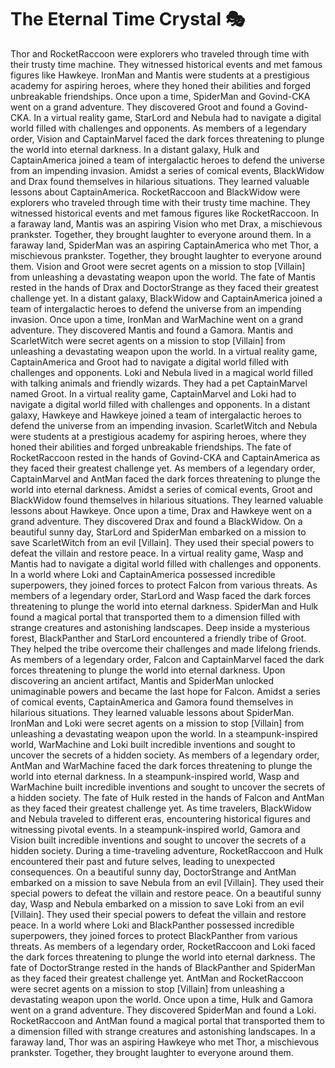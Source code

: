# The Eternal Time Crystal :performing_arts: 

Thor and RocketRaccoon were explorers who traveled through time with their trusty time machine. They witnessed historical events and met famous figures like Hawkeye.
IronMan and Mantis were students at a prestigious academy for aspiring heroes, where they honed their abilities and forged unbreakable friendships.
Once upon a time, SpiderMan and Govind-CKA went on a grand adventure. They discovered Groot and found a Govind-CKA.
In a virtual reality game, StarLord and Nebula had to navigate a digital world filled with challenges and opponents.
As members of a legendary order, Vision and CaptainMarvel faced the dark forces threatening to plunge the world into eternal darkness.
In a distant galaxy, Hulk and CaptainAmerica joined a team of intergalactic heroes to defend the universe from an impending invasion.
Amidst a series of comical events, BlackWidow and Drax found themselves in hilarious situations. They learned valuable lessons about CaptainAmerica.
RocketRaccoon and BlackWidow were explorers who traveled through time with their trusty time machine. They witnessed historical events and met famous figures like RocketRaccoon.
In a faraway land, Mantis was an aspiring Vision who met Drax, a mischievous prankster. Together, they brought laughter to everyone around them.
In a faraway land, SpiderMan was an aspiring CaptainAmerica who met Thor, a mischievous prankster. Together, they brought laughter to everyone around them.
Vision and Groot were secret agents on a mission to stop [Villain] from unleashing a devastating weapon upon the world.
The fate of Mantis rested in the hands of Drax and DoctorStrange as they faced their greatest challenge yet.
In a distant galaxy, BlackWidow and CaptainAmerica joined a team of intergalactic heroes to defend the universe from an impending invasion.
Once upon a time, IronMan and WarMachine went on a grand adventure. They discovered Mantis and found a Gamora.
Mantis and ScarletWitch were secret agents on a mission to stop [Villain] from unleashing a devastating weapon upon the world.
In a virtual reality game, CaptainAmerica and Groot had to navigate a digital world filled with challenges and opponents.
Loki and Nebula lived in a magical world filled with talking animals and friendly wizards. They had a pet CaptainMarvel named Groot.
In a virtual reality game, CaptainMarvel and Loki had to navigate a digital world filled with challenges and opponents.
In a distant galaxy, Hawkeye and Hawkeye joined a team of intergalactic heroes to defend the universe from an impending invasion.
ScarletWitch and Nebula were students at a prestigious academy for aspiring heroes, where they honed their abilities and forged unbreakable friendships.
The fate of RocketRaccoon rested in the hands of Govind-CKA and CaptainAmerica as they faced their greatest challenge yet.
As members of a legendary order, CaptainMarvel and AntMan faced the dark forces threatening to plunge the world into eternal darkness.
Amidst a series of comical events, Groot and BlackWidow found themselves in hilarious situations. They learned valuable lessons about Hawkeye.
Once upon a time, Drax and Hawkeye went on a grand adventure. They discovered Drax and found a BlackWidow.
On a beautiful sunny day, StarLord and SpiderMan embarked on a mission to save ScarletWitch from an evil [Villain]. They used their special powers to defeat the villain and restore peace.
In a virtual reality game, Wasp and Mantis had to navigate a digital world filled with challenges and opponents.
In a world where Loki and CaptainAmerica possessed incredible superpowers, they joined forces to protect Falcon from various threats.
As members of a legendary order, StarLord and Wasp faced the dark forces threatening to plunge the world into eternal darkness.
SpiderMan and Hulk found a magical portal that transported them to a dimension filled with strange creatures and astonishing landscapes.
Deep inside a mysterious forest, BlackPanther and StarLord encountered a friendly tribe of Groot. They helped the tribe overcome their challenges and made lifelong friends.
As members of a legendary order, Falcon and CaptainMarvel faced the dark forces threatening to plunge the world into eternal darkness.
Upon discovering an ancient artifact, Mantis and SpiderMan unlocked unimaginable powers and became the last hope for Falcon.
Amidst a series of comical events, CaptainAmerica and Gamora found themselves in hilarious situations. They learned valuable lessons about SpiderMan.
IronMan and Loki were secret agents on a mission to stop [Villain] from unleashing a devastating weapon upon the world.
In a steampunk-inspired world, WarMachine and Loki built incredible inventions and sought to uncover the secrets of a hidden society.
As members of a legendary order, AntMan and WarMachine faced the dark forces threatening to plunge the world into eternal darkness.
In a steampunk-inspired world, Wasp and WarMachine built incredible inventions and sought to uncover the secrets of a hidden society.
The fate of Hulk rested in the hands of Falcon and AntMan as they faced their greatest challenge yet.
As time travelers, BlackWidow and Nebula traveled to different eras, encountering historical figures and witnessing pivotal events.
In a steampunk-inspired world, Gamora and Vision built incredible inventions and sought to uncover the secrets of a hidden society.
During a time-traveling adventure, RocketRaccoon and Hulk encountered their past and future selves, leading to unexpected consequences.
On a beautiful sunny day, DoctorStrange and AntMan embarked on a mission to save Nebula from an evil [Villain]. They used their special powers to defeat the villain and restore peace.
On a beautiful sunny day, Wasp and Nebula embarked on a mission to save Loki from an evil [Villain]. They used their special powers to defeat the villain and restore peace.
In a world where Loki and BlackPanther possessed incredible superpowers, they joined forces to protect BlackPanther from various threats.
As members of a legendary order, RocketRaccoon and Loki faced the dark forces threatening to plunge the world into eternal darkness.
The fate of DoctorStrange rested in the hands of BlackPanther and SpiderMan as they faced their greatest challenge yet.
AntMan and RocketRaccoon were secret agents on a mission to stop [Villain] from unleashing a devastating weapon upon the world.
Once upon a time, Hulk and Gamora went on a grand adventure. They discovered SpiderMan and found a Loki.
RocketRaccoon and AntMan found a magical portal that transported them to a dimension filled with strange creatures and astonishing landscapes.
In a faraway land, Thor was an aspiring Hawkeye who met Thor, a mischievous prankster. Together, they brought laughter to everyone around them.